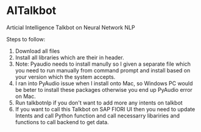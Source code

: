 # AITalkbot
Articial Intelligence Talkbot on Neural Network NLP

Steps to follow:
1. Download all files
2. Install all libraries which are their in header.
3. Note: Pyaudio needs to install manully so I given a separate file which you need to run manually from command prompt and install based on your version which the system accepts.
4. I ran into PyAudio issue when I install onto Mac, so Windows PC would be beter to install these packages otherwise you end up PyAudio error on Mac.
5. Run talkbotnlp if you don't want to add more any intents on talkbot
6. If you want to call this Talkbot on SAP FIORI UI then you need to update Intents and call Python function and call necessarry libariries and functions to call backend to get data.
